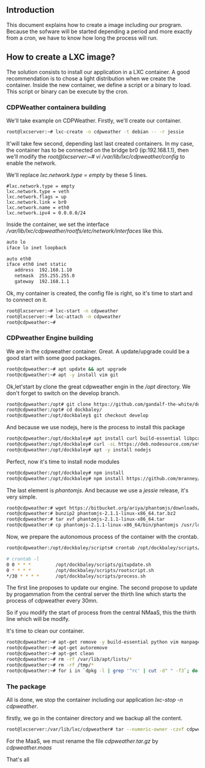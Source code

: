## Introduction

This document explains how to create a image including our program.
Because the sofware will be started depending a period and more exactly from a cron, we have to know how long the process will run. 

## How to create a LXC image?


The solution consists to install our application in a LXC container.
A good recommendation is to chose a light distribution when we create the container.
Inside the new container, we define a script or a binary to load. This script or binary can be execute by the cron.

### CDPWeather containera building

We'll take example on CDPWeather. Firstly, we'll create our container.
```sh
root@lxcserver:~# lxc-create -n cdpweather -t debian -- -r jessie
```
It'will take few second, depending last last created containers.
In my case, the container has to be connected on the bridge br0 (ip:192.168.1.1), then we'll modify the *root@lxcserver:~# vi /var/lib/lxc/cdpweather/config* to enable the network.

We'll replace *lxc.network.type = empty* by these 5 lines.
```
#lxc.network.type = empty
lxc.network.type = veth
lxc.network.flags = up
lxc.network.link = br0
lxc.network.name = eth0
lxc.network.ipv4 = 0.0.0.0/24
```

Inside the container, we set the interface */var/lib/lxc/cdpweather/rootfs/etc/network/interfaces* like this.
```sh
auto lo
iface lo inet loopback

auto eth0
iface eth0 inet static
   address  192.168.1.10
   netmask  255.255.255.0
   gateway  192.168.1.1
```

Ok, my container is created, the config file is right, so it's time to start and to connect on it.
```sh
root@lxcserver:~# lxc-start -n cdpweather
root@lxcserver:~# lxc-attach -n cdpweather
root@cdpweather:~#
```

### CDPweather Engine building

We are in the cdpweather container. Great.
A update/upgrade could be a good start with some good packages.
```sh
root@cdpweather:~# apt update && apt upgrade
root@cdpweather:~# apt -y install vim git
```

Ok,let'start by clone the great cdpweather engin in the */opt* directory. We don't forget to switch on the develop branch.
```sh
root@cdpweather:/opt# git clone https://github.com/gandalf-the-white/dockbaley.git
root@cdpweather:/opt# cd dockbaley/
root@cdpweather:/opt/dockbaley$ git checkout develop
```

And because we use nodejs, here is the process to install this package
```sh
root@cdpweather:/opt/dockbaley# apt install curl build-essential libpcap-dev libfontconfig1 libicu52 python libjpeg62-turbo
root@cdpweather:/opt/dockbaley# curl -sL https://deb.nodesource.com/setup_5.x | bash -
root@cdpweather:/opt/dockbaley# apt -y install nodejs
```

Perfect, now it's time to install node modules
```sh
root@cdpweather:/opt/dockbaley# npm install
root@cdpweather:/opt/dockbaley# npm install https://github.com/mranney/node_pcap.git
```

The last element is *phantomjs*. And because we use a *jessie* release, it's very simple.
```sh
root@cdpweather:# wget https://bitbucket.org/ariya/phantomjs/downloads/phantomjs-2.1.1-linux-x86_64.tar.bz2
root@cdpweather:# bunzip2 phantomjs-2.1.1-linux-x86_64.tar.bz2
root@cdpweather:# tar xvf phantomjs-2.1.1-linux-x86_64.tar
root@cdpweather:# cp phantomjs-2.1.1-linux-x86_64/bin/phantomjs /usr/local/bin/
```

Now, we prepare the autonomous process of the container with the crontab.
```sh
root@cdpweather:/opt/dockbaley/scripts# crontab /opt/dockbaley/scripts/crontab
```

```sh
# crontab -l
0 0 * * *   	  /opt/dockbaley/scripts/gitupdate.sh
0 * * * *   	  /opt/dockbaley/scripts/rootscript.sh
*/30 * * * *   	  /opt/dockbaley/scripts/process.sh
```

The first line proposes to update our engine. The second propose to update by progammation from the central server the thirth line which starts the process of cdpweather every 30mn.

So if you modify the start of process from the central NMaaS, this the thirth line which will be modify.

It's time to clean our container.
```sh
root@cdpweather:~# apt-get remove -y build-essential python vim manpages 
root@cdpweather:~# apt-get autoremove
root@cdpweather:~# apt-get clean
root@cdpweather:~# rm -rf /var/lib/apt/lists/*
root@cdpweather:~# rm -rf /tmp/*
root@cdpweather:~# for i in `dpkg -l | grep '^rc' | cut -d" " -f3`; do dpkg --purge $i; done
```

### The package 

All is done, we stop the container including our application *lxc-stop -n cdpweather*.

firstly, we go in the container directory and we backup all the content.
```sh
root@lxcserver:/var/lib/lxc/cdpweather# tar --numeric-owner -czvf cdpweather.tar.gz ./*
```

For the MaaS, we must rename the file *cdpweather.tar.gz* by *cdpweather.maas*

That's all
